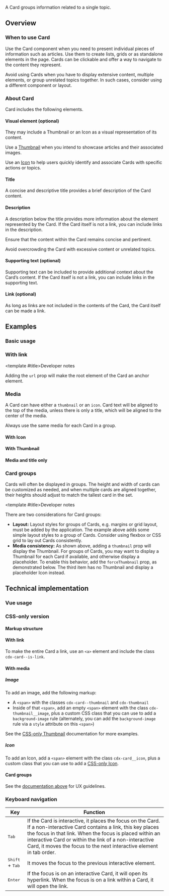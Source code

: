 <script setup>
import { CdxAccordion } from '@wikimedia/codex';
import CardConfigurable from '@/../component-demos/card/examples/CardConfigurable.vue';
import CardDefault from '@/../component-demos/card/examples/CardDefault.vue';
import CardWithLink from '@/../component-demos/card/examples/CardWithLink.vue';
import CardWithIcon from '@/../component-demos/card/examples/CardWithIcon.vue';
import CardWithThumbnail from '@/../component-demos/card/examples/CardWithThumbnail.vue';
import CardWithThumbnailTitleOnly from '@/../component-demos/card/examples/CardWithThumbnailTitleOnly.vue';
import CardGroupWithThumbnails from '@/../component-demos/card/examples/CardGroupWithThumbnails.vue';

const controlsConfig = [
	{
		name: 'icon',
		type: 'icon'
	},
	{
		name: 'url',
		type: 'text'
	},
	{
		name: 'title',
		type: 'slot',
		default: 'Card title'
	},
	{
		name: 'description',
		type: 'slot',
		default: 'Description'
	},
	{
		name: 'supporting-text',
		type: 'slot',
		default: 'Supporting text'
	}
];
</script>

A Card groups information related to a single topic.

<cdx-demo-wrapper :controls-config="controlsConfig">
<template v-slot:demo="{ propValues, slotValues }">
	<card-configurable v-bind="propValues">
		<template #title>
			{{ slotValues.title }}
		</template>
		<template #description>
			{{ slotValues.description }}
		</template>
			<template #supporting-text>
			{{ slotValues[ 'supporting-text' ] }}
		</template>
	</card-configurable>
</template>
</cdx-demo-wrapper>

## Overview

### When to use Card

Use the Card component when you need to present individual pieces of information such as articles. Use them to create lists, grids or as standalone elements in the page. Cards can be clickable and offer a way to navigate to the content they represent.

Avoid using Cards when you have to display extensive content, multiple elements, or group unrelated topics together. In such cases, consider using a different component or layout.

### About Card

Card includes the following elements.

#### Visual element (optional)

They may include a Thumbnail or an Icon as a visual representation of its content.

<cdx-demo-best-practices>
<cdx-demo-best-practice>

Use a [Thumbnail](./thumbnail.md) when you intend to showcase articles and their associated images.

</cdx-demo-best-practice>
<cdx-demo-best-practice>

Use an [Icon](./icon.md) to help users quickly identify and associate Cards with specific actions or topics.

</cdx-demo-best-practice>
</cdx-demo-best-practices>

#### Title

A concise and descriptive title provides a brief description of the Card content.

#### Description

A description below the title provides more information about the element represented by the Card. If the Card itself is not a link, you can include links in the description.

<cdx-demo-best-practices>
<cdx-demo-best-practice>

Ensure that the content within the Card remains concise and pertinent.

</cdx-demo-best-practice>
<cdx-demo-best-practice type="dont">

Avoid overcrowding the Card with excessive content or unrelated topics.

</cdx-demo-best-practice>
</cdx-demo-best-practices>

#### Supporting text (optional)

Supporting text can be included to provide additional context about the Card’s content. If the Card itself is not a link, you can include links in the supporting text.

#### Link (optional)

As long as links are not included in the contents of the Card, the Card itself can be made a link.

## Examples

### Basic usage

<cdx-demo-wrapper>
<template v-slot:demo>
	<card-default />
</template>

<template v-slot:code>

:::code-group

<<< @/../component-demos/card/examples/CardDefault.vue [NPM]

<<< @/../component-demos/card/examples-mw/CardDefault.vue [MediaWiki]

:::

</template>
</cdx-demo-wrapper>

### With link

<cdx-demo-wrapper>
<template v-slot:demo>
	<card-with-link />
</template>

<template v-slot:code>

:::code-group

<<< @/../component-demos/card/examples/CardWithLink.vue [NPM]

<<< @/../component-demos/card/examples-mw/CardWithLink.vue [MediaWiki]

:::

</template>
</cdx-demo-wrapper>

<cdx-accordion separation="outline">

<template #title>Developer notes</template>

Adding the `url` prop will make the root element of the Card an anchor element.

</cdx-accordion>

### Media

A Card can have either a `thumbnail` or an `icon`. Card text will be aligned to the top of the media,
unless there is only a title, which will be aligned to the center of the media.

<cdx-demo-best-practices>

<cdx-demo-best-practice>Always use the same media for each Card in a group.</cdx-demo-best-practice>

</cdx-demo-best-practices>

#### With Icon

<cdx-demo-wrapper>
<template v-slot:demo>
	<card-with-icon />
</template>

<template v-slot:code>

:::code-group

<<< @/../component-demos/card/examples/CardWithIcon.vue [NPM]

<<< @/../component-demos/card/examples-mw/CardWithIcon.vue [MediaWiki]

:::

</template>
</cdx-demo-wrapper>

#### With Thumbnail

<cdx-demo-wrapper>
<template v-slot:demo>
	<card-with-thumbnail />
</template>

<template v-slot:code>

:::code-group

<<< @/../component-demos/card/examples/CardWithThumbnail.vue [NPM]

<<< @/../component-demos/card/examples-mw/CardWithThumbnail.vue [MediaWiki]

:::

</template>
</cdx-demo-wrapper>

#### Media and title only

<cdx-demo-wrapper>
<template v-slot:demo>
	<card-with-thumbnail-title-only />
</template>

<template v-slot:code>

:::code-group

<<< @/../component-demos/card/examples/CardWithThumbnailTitleOnly.vue [NPM]

<<< @/../component-demos/card/examples-mw/CardWithThumbnailTitleOnly.vue [MediaWiki]

:::

</template>
</cdx-demo-wrapper>

### Card groups

Cards will often be displayed in groups. The height and width of cards can be customized as needed,
and when multiple cards are aligned together, their heights should adjust to match the tallest card
in the set.

<cdx-demo-wrapper>
<template v-slot:demo>
	<card-group-with-thumbnails />
</template>

<template v-slot:code>

:::code-group

<<< @/../component-demos/card/examples/CardGroupWithThumbnails.vue [NPM]

<<< @/../component-demos/card/examples-mw/CardGroupWithThumbnails.vue [MediaWiki]

:::

</template>
</cdx-demo-wrapper>

<cdx-accordion separation="outline">

<template #title>Developer notes</template>

There are two considerations for Card groups:
- **Layout:** Layout styles for groups of Cards, e.g. margins or grid layout, must be added by the
application. The example above adds some simple layout styles to a group of Cards. Consider using
flexbox or CSS grid to lay out Cards consistently.
- **Media consistency:** As shown above, adding a `thumbnail` prop will display the Thumbnail.
For groups of Cards, you may want to display a Thumbnail for each Card if available, and otherwise
display a placeholder. To enable this behavior, add the `forceThumbnail` prop, as demonstrated
below.
The third item has no Thumbnail and display a placeholder Icon instead.

</cdx-accordion>

## Technical implementation

### Vue usage

### CSS-only version

#### Markup structure

<cdx-demo-wrapper>
<template v-slot:demo>
	<!-- Wrapper element (can be <span> or <a>). -->
	<span class="cdx-card">
		<!-- Card text. -->
		<span class="cdx-card__text">
			<!-- Title. -->
			<span class="cdx-card__text__title">Card title</span>
			<!-- Optional description. -->
			<span class="cdx-card__text__description">Description</span>
			<!-- Optional supporting text. -->
			<span class="cdx-card__text__supporting-text">Supporting text</span>
		</span>
	</span>
</template>
<template v-slot:code>

```html
<!-- Wrapper element (can be <span> or <a>). -->
<span class="cdx-card">
	<!-- Card text. -->
	<span class="cdx-card__text">
		<!-- Title. -->
		<span class="cdx-card__text__title">Card title</span>
		<!-- Optional description. -->
		<span class="cdx-card__text__description">Description</span>
		<!-- Optional supporting text. -->
		<span class="cdx-card__text__supporting-text">Supporting text</span>
	</span>
</span>
```

</template>
</cdx-demo-wrapper>

#### With link

To make the entire Card a link, use an `<a>` element and include the class `cdx-card--is-link`.

<cdx-demo-wrapper>
<template v-slot:demo>
	<a class="cdx-card cdx-card--is-link" href="https://www.example.com">
		<span class="cdx-card__text">
			<span class="cdx-card__text__title">Card title</span>
			<span class="cdx-card__text__description">Description</span>
		</span>
	</a>
</template>
<template v-slot:code>

```html
<a class="cdx-card cdx-card--is-link" href="https://www.example.com">
	<span class="cdx-card__text">
		<span class="cdx-card__text__title">Card title</span>
		<span class="cdx-card__text__description">Description</span>
	</span>
</a>
```

</template>
</cdx-demo-wrapper>

#### With media

##### Image

To add an image, add the following markup:
- A `<span>` with the classes `cdx-card--thumbnail` and `cdx-thumbnail`
- Inside of that `<span>`, add an empty `<span>` element with the class `cdx-thumbnail__image`, plus
  a custom CSS class that you can use to add a `background-image` rule (alternately, you can add
  the `background-image` rule via a `style` attribute on this `<span>`)

See the [CSS-only Thumbnail](./thumbnail.md#css-only-version) documentation for more examples.

<cdx-demo-wrapper>
<template v-slot:demo>
	<span class="cdx-card">
		<span class="cdx-card__thumbnail cdx-thumbnail">
			<span class="cdx-thumbnail__image cdx-demo-colored-pencils"></span>
		</span>
		<span class="cdx-card__text">
			<span class="cdx-card__text__title">Card title</span>
			<span class="cdx-card__text__description">Description</span>
			<span class="cdx-card__text__supporting-text">Supporting text</span>
		</span>
	</span>
</template>
<template v-slot:code>

```html
<span class="cdx-card">
	<span class="cdx-card__thumbnail cdx-thumbnail">
		<span class="cdx-thumbnail__image cdx-demo-colored-pencils"></span>
	</span>
	<span class="cdx-card__text">
		<span class="cdx-card__text__title">Card title</span>
		<span class="cdx-card__text__description">Description</span>
		<span class="cdx-card__text__supporting-text">Supporting text</span>
	</span>
</span>
```

```less
.cdx-demo-colored-pencils {
	background-image: url( https://upload.wikimedia.org/wikipedia/commons/thumb/2/21/64_365_Color_Macro_%285498808099%29.jpg/200px-64_365_Color_Macro_%285498808099%29.jpg );
}
```

</template>
</cdx-demo-wrapper>

##### Icon

To add an Icon, add a `<span>` element with the class `cdx-card__icon`, plus a custom class that you
can use to add a [CSS-only Icon](./icon.md#css-only-version).

<cdx-demo-wrapper>
<template v-slot:demo>
	<span class="cdx-card">
		<span class="cdx-card__icon cdx-demo-css-icon--robot"></span>
		<span class="cdx-card__text">
			<span class="cdx-card__text__title">Card title</span>
			<span class="cdx-card__text__description">Description</span>
			<span class="cdx-card__text__supporting-text">Supporting text</span>
		</span>
	</span>
</template>
<template v-slot:code>

```html
<span class="cdx-card">
	<span class="cdx-card__icon cdx-demo-css-icon--robot"></span>
	<span class="cdx-card__text">
		<span class="cdx-card__text__title">Card title</span>
		<span class="cdx-card__text__description">Description</span>
		<span class="cdx-card__text__supporting-text">Supporting text</span>
	</span>
</span>
```

:::code-group

```less [NPM]
// Note: you must import the design tokens before importing the css-icon mixin
@import ( reference ) '@wikimedia/codex-design-tokens/theme-wikimedia-ui.less';
@import ( reference ) '@wikimedia/codex/mixins/css-icon.less';

.cdx-demo-css-icon--robot {
	.cdx-mixin-css-icon( @cdx-icon-robot );
}
```

```less [MediaWiki]
@import 'mediawiki.skin.variables.less';

.cdx-demo-css-icon--robot {
	.cdx-mixin-css-icon( @cdx-icon-robot );
}
```

:::

</template>
</cdx-demo-wrapper>

#### Card groups

See the [documentation above](#card-groups) for UX guidelines.

<cdx-demo-wrapper>
<template v-slot:demo>
	<div class="cdx-docs-card-group-with-thumbnails">
		<p>Nearby Pages</p>
		<a href="https://en.wikipedia.org/wiki/Golden_Gate_National_Recreation_Area" class="cdx-card cdx-card--is-link cdx-docs-card-group-with-thumbnails__card">
			<span class="cdx-thumbnail cdx-card__thumbnail">
				<span style="background-image: url( https://upload.wikimedia.org/wikipedia/commons/thumb/b/b6/Golden_Gate_-_Lands_End_-_Point_Lobos_2009.jpg/150px-Golden_Gate_-_Lands_End_-_Point_Lobos_2009.jpg );" class="cdx-thumbnail__image"></span>
			</span>
			<span class="cdx-card__text">
				<span class="cdx-card__text__title">Golden Gate National Recreation Area</span>
				<span class="cdx-card__text__description">U.S. National Recreation Area surrounding San Francisco Bay Area</span>
				<span class="cdx-card__text__supporting-text">
					<span class="cdx-demo-css-icon--map-pin"></span> Distance: 170m
				</span>
			</span>
		</a>
		<a href="https://en.wikipedia.org/wiki/Internet_Archive" class="cdx-card cdx-card--is-link cdx-docs-card-group-with-thumbnails__card">
			<span class="cdx-thumbnail cdx-card__thumbnail">
				<span style="background-image: url( https://upload.wikimedia.org/wikipedia/commons/thumb/8/84/Internet_Archive_logo_and_wordmark.svg/150px-Internet_Archive_logo_and_wordmark.svg.png );" class="cdx-thumbnail__image"></span>
			</span>
			<span class="cdx-card__text">
				<span class="cdx-card__text__title">Internet Archive</span>
				<span class="cdx-card__text__description">American non-profit organization providing archives of digital media since 1996</span>
				<span class="cdx-card__text__supporting-text">
					<span class="cdx-demo-css-icon--map-pin"></span> Distance: 300m
				</span>
			</span>
		</a>
		<a href="https://en.wikipedia.org/wiki/Green_Apple_Books_%26_Music" class="cdx-card cdx-card--is-link cdx-docs-card-group-with-thumbnails__card">
			<span class="cdx-thumbnail cdx-card__thumbnail">
				<span class="cdx-thumbnail__placeholder">
					<span class="cdx-thumbnail__placeholder__icon"></span>
				</span>
			</span>
			<span class="cdx-card__text">
				<span class="cdx-card__text__title">Green Apple Books &amp; Music</span>
				<span class="cdx-card__text__description">Bookstore in San Francisco</span>
				<span class="cdx-card__text__supporting-text">
					<span class="cdx-demo-css-icon--map-pin"></span> Distance: 350m
				</span>
			</span>
		</a>
	</div>
</template>
<template v-slot:code>

```html
<div class="cdx-docs-card-group-with-thumbnails">
	<p>Nearby Pages</p>
	<a href="https://en.wikipedia.org/wiki/Golden_Gate_National_Recreation_Area" class="cdx-card cdx-card--is-link cdx-docs-card-group-with-thumbnails__card">
		<span class="cdx-thumbnail cdx-card__thumbnail">
			<span style="background-image: url( https://upload.wikimedia.org/wikipedia/commons/thumb/b/b6/Golden_Gate_-_Lands_End_-_Point_Lobos_2009.jpg/150px-Golden_Gate_-_Lands_End_-_Point_Lobos_2009.jpg );" class="cdx-thumbnail__image"></span>
		</span>
		<span class="cdx-card__text">
			<span class="cdx-card__text__title">
				Golden Gate National Recreation Area
			</span>
			<span class="cdx-card__text__description">
				U.S. National Recreation Area surrounding San Francisco Bay Area
			</span>
			<span class="cdx-card__text__supporting-text">
				<span class="cdx-demo-css-icon--map-pin"></span> Distance: 170m
			</span>
		</span>
	</a>
	<a href="https://en.wikipedia.org/wiki/Internet_Archive" class="cdx-card cdx-card--is-link cdx-docs-card-group-with-thumbnails__card">
		<span class="cdx-thumbnail cdx-card__thumbnail">
			<span style="background-image: url( https://upload.wikimedia.org/wikipedia/commons/thumb/8/84/Internet_Archive_logo_and_wordmark.svg/150px-Internet_Archive_logo_and_wordmark.svg.png );" class="cdx-thumbnail__image"></span>
		</span>
		<span class="cdx-card__text">
			<span class="cdx-card__text__title">
				Internet Archive
			</span>
			<span class="cdx-card__text__description">
				American non-profit organization providing archives of digital media since 1996
			</span>
			<span class="cdx-card__text__supporting-text">
				<span class="cdx-demo-css-icon--map-pin"></span> Distance: 300m
			</span>
		</span>
	</a>
	<a href="https://en.wikipedia.org/wiki/Green_Apple_Books_%26_Music" class="cdx-card cdx-card--is-link cdx-docs-card-group-with-thumbnails__card">
		<span class="cdx-thumbnail cdx-card__thumbnail">
			<span class="cdx-thumbnail__placeholder">
				<span class="cdx-thumbnail__placeholder__icon"></span>
			</span>
		</span>
		<span class="cdx-card__text">
			<span class="cdx-card__text__title">
				Green Apple Books & Music
			</span>
			<span class="cdx-card__text__description">
				Bookstore in San Francisco
			</span>
			<span class="cdx-card__text__supporting-text">
				<span class="cdx-demo-css-icon--map-pin"></span> Distance: 350m
			</span>
		</span>
	</a>
</div>
```

:::code-group

```less [NPM]
@import ( reference ) '@wikimedia/codex-design-tokens/theme-wikimedia-ui.less';

.cdx-docs-card-group-with-thumbnails {
	p {
		margin-top: 0;
		font-weight: @font-weight-bold;
	}

	// The application implementing Cards must handle Card group layout styles.
	&__card {
		margin-bottom: @spacing-100;

		&:last-child {
			margin-bottom: 0;
		}
	}
}
```

```less [MediaWiki]
@import 'mediawiki.skin.variables.less';

.cdx-docs-card-group-with-thumbnails {
	p {
		margin-top: 0;
		font-weight: @font-weight-bold;
	}

	// The application implementing Cards must handle Card group layout styles.
	&__card {
		margin-bottom: @spacing-100;

		&:last-child {
			margin-bottom: 0;
		}
	}
}
```

:::

</template>
</cdx-demo-wrapper>

<style lang="less">
@import ( reference ) '@wikimedia/codex-design-tokens/theme-wikimedia-ui.less';
@import ( reference ) '@wikimedia/codex/mixins/css-icon.less';

.cdx-demo-colored-pencils {
	background-image: url( https://upload.wikimedia.org/wikipedia/commons/thumb/2/21/64_365_Color_Macro_%285498808099%29.jpg/200px-64_365_Color_Macro_%285498808099%29.jpg );
}

.cdx-demo-css-icon {
	&--robot {
		.cdx-mixin-css-icon( @cdx-icon-robot );
	}

	&--map-pin {
		.cdx-mixin-css-icon( @cdx-icon-map-pin, @color-subtle, @size-icon-small );
	}
}
</style>

### Keyboard navigation

| Key | Function |
| -- | -- |
| <kbd>Tab</kbd> | If the Card is interactive, it places the focus on the Card. If a non-interactive Card contains a link, this key places the focus in that link. When the focus is placed within an interactive Card or within the link of a non-interactive Card, it moves the focus to the next interactive element in tab order. |
| <kbd>Shift</kbd> + <kbd>Tab</kbd> | It moves the focus to the previous interactive element. |
| <kbd>Enter</kbd> | If the focus is on an interactive Card, it will open its hyperlink. When the focus is on a link within a Card, it will open the link. |